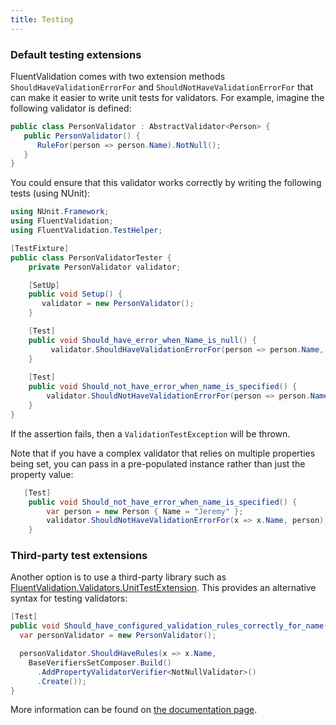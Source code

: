 ```yaml
---
title: Testing
---
```

### Default testing extensions

FluentValidation comes with two extension methods `ShouldHaveValidationErrorFor` and `ShouldNotHaveValidationErrorFor` that can make it easier to write unit tests for validators. For example, imagine the following validator is defined:

```csharp
public class PersonValidator : AbstractValidator<Person> {
   public PersonValidator() {
      RuleFor(person => person.Name).NotNull();
   }
}
```

You could ensure that this validator works correctly by writing the following tests (using NUnit):

```csharp
using NUnit.Framework;
using FluentValidation;
using FluentValidation.TestHelper;

[TestFixture]
public class PersonValidatorTester {
    private PersonValidator validator;

    [SetUp]
    public void Setup() {
       validator = new PersonValidator();
    }

    [Test]
    public void Should_have_error_when_Name_is_null() {
         validator.ShouldHaveValidationErrorFor(person => person.Name, null as string); 
    }
    
    [Test]
    public void Should_not_have_error_when_name_is_specified() {
        validator.ShouldNotHaveValidationErrorFor(person => person.Name, "Jeremy");
    }
}
```

If the assertion fails, then a `ValidationTestException` will be thrown. 

Note that if you have a complex validator that relies on multiple properties being set, you can pass in a pre-populated instance rather than just the property value:

```csharp
   [Test]
    public void Should_not_have_error_when_name_is_specified() {
        var person = new Person { Name = "Jeremy" };
        validator.ShouldNotHaveValidationErrorFor(x => x.Name, person);
    }
```

### Third-party test extensions
Another option is to use a third-party library such as [FluentValidation.Validators.UnitTestExtension](https://github.com/MichalJankowskii/FluentValidation.Validators.UnitTestExtension). This provides an alternative syntax for testing validators:

```csharp
[Test]
public void Should_have_configured_validation_rules_correctly_for_name() {
  var personValidator = new PersonValidator();

  personValidator.ShouldHaveRules(x => x.Name,
    BaseVerifiersSetComposer.Build()
      .AddPropertyValidatorVerifier<NotNullValidator>()
      .Create());
}
```

More information can be found on [the documentation page](https://github.com/MichalJankowskii/FluentValidation.Validators.UnitTestExtension/wiki).
